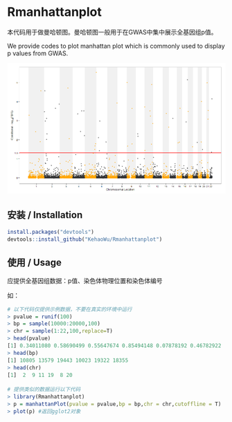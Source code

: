 # Rmanhattanplot
>
本代码用于做曼哈顿图。曼哈顿图一般用于在GWAS中集中展示全基因组p值。

> 
We provide codes to plot manhattan plot which is commonly used to display p values from GWAS.

!["Manhattan Plot"](Demo/manhattanplot.png "Manhattan Plot")

## 安装 / Installation
  
```R  
install.packages("devtools")
devtools::install_github("KehaoWu/Rmanhattanplot")
```

## 使用 / Usage

应提供全基因组数据：p值、染色体物理位置和染色体编号

如：

```R
# 以下代码仅提供示例数据，不要在真实的环境中运行
> pvalue = runif(100)
> bp = sample(10000:20000,100)
> chr = sample(1:22,100,replace=T)
> head(pvalue)
[1] 0.34011080 0.58690499 0.55647674 0.85494148 0.07878192 0.46782922
> head(bp)
[1] 10805 13579 19443 10023 19322 18355
> head(chr)
[1]  2  9 11 19  8 20

# 提供类似的数据运行以下代码
> library(Rmanhattanplot)
> p = manhattanPlot(pvalue = pvalue,bp = bp,chr = chr,cutoffline = T)
> plot(p) #返回gglot2对象
```



